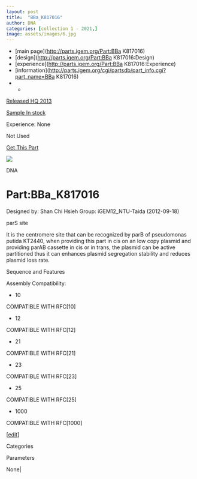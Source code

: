 ```yaml
---
layout: post
title:  "BBa_K817016"
author: DNA
categories: [collection 1 - 2021,] 
image: assets/images/6.jpg
---
```



  * [main page](http://parts.igem.org/Part:BBa K817016)
  * [design](http://parts.igem.org/Part:BBa K817016:Design)
  * [experience](http://parts.igem.org/Part:BBa K817016:Experience)
  * [information](http://parts.igem.org/cgi/partsdb/part_info.cgi?part_name=BBa K817016)
  *   * 

[Released HQ 2013](http://parts.igem.org/Help:Part_Status_Box)

[Sample In stock](http://parts.igem.org/Help:Part_Status_Box)

Experience: None

Not Used

[ Get This Part](http://parts.igem.org/partsdb/get_part.cgi?part=BBa_K817016)

![](http://parts.igem.org/images/partbypart/icon_dna.png)

DNA

# Part:BBa_K817016

Designed by: Shan Chi Hsieh   Group: iGEM12_NTU-Taida   (2012-09-18)

  
parS site

It is the centromere site that can be recognized by parB of pseudomonas putida
KT2440, when providing this part in cis on an low copy plasmid and providing
parAB cassette in cis or in trans, the plasmid can be active partitioned thus
it can enhances plasmid segregation stability and reduces plasmid loss rate.

Sequence and Features

  

Assembly Compatibility:

  * 10

COMPATIBLE WITH RFC[10]

  * 12

COMPATIBLE WITH RFC[12]

  * 21

COMPATIBLE WITH RFC[21]

  * 23

COMPATIBLE WITH RFC[23]

  * 25

COMPATIBLE WITH RFC[25]

  * 1000

COMPATIBLE WITH RFC[1000]

  

[[edit](http://parts.igem.org/partsdb/part_info.cgi?part_name=BBa_K817016)]

Categories

Parameters

None|

